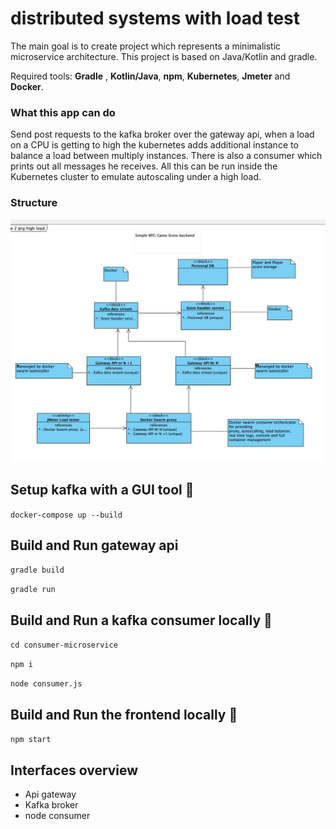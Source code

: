 # distributed systems with load test

The main goal is to create project which represents a minimalistic microservice
architecture. This project is based on Java/Kotlin and gradle.

Required tools: **Gradle** , **Kotlin/Java**, **npm**, **Kubernetes**, **Jmeter** 
and **Docker**.

### What this app can do
Send post requests to the kafka broker over the gateway api, when a load on 
a CPU is getting to high the kubernetes adds additional instance to balance 
a load between multiply instances. There is also a consumer which prints out all
messages he receives. All this can be run inside the Kubernetes cluster to
emulate autoscaling under a high load.


### Structure

![alt text](structure.png "ms structure")


## Setup kafka with a GUI tool :rocket:

`docker-compose up --build
`

## Build and Run gateway api
`gradle build
`

`gradle run
`

## Build and Run a kafka consumer locally :rocket:
`cd consumer-microservice
`

`npm i
`

`node consumer.js
`

## Build and Run the frontend locally :rocket:
`npm start
`

## Interfaces overview

* Api gateway
* Kafka broker
* node consumer




